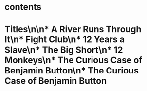 # contents
# Titles\n\n* A River Runs Through It\n* Fight Club\n* 12 Years a Slave\n* The Big Short\n* 12 Monkeys\n* The Curious Case of Benjamin Button\n* The Curious Case of Benjamin Button
